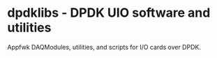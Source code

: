 # dpdklibs - DPDK UIO software and utilities 
Appfwk DAQModules, utilities, and scripts for I/O cards over DPDK.
